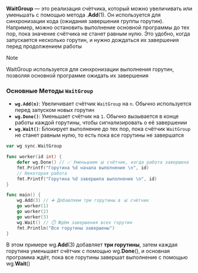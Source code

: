 
**WaitGroup** — это реализация счётчика, который можно увеличивать или уменьшать с помощью метода .**Add**(1). Он используется для синхронизации кода (ожидания завершения группы горутин). Например, можно остановить выполнение основной программы до тех пор, пока значение счётчика не станет равным нулю. Это удобно, когда запускается несколько горутин, и нужно дождаться их завершения перед продолжением работы

> [!NOTE]
> WaitGroup используется для синхронизации выполнения горутин, позволяя основной программе ожидать их завершения

### Основные Методы `WaitGroup`

- **`wg.Add(n)`**: Увеличивает счётчик `WaitGroup` на `n`. Обычно используется перед запуском новых горутин
- **`wg.Done()`**: Уменьшает счётчик на `1`. Обычно вызывается в конце работы каждой горутины, чтобы сигнализировать о её завершении
- **`wg.Wait()`**: Блокирует выполнение до тех пор, пока счётчик `WaitGroup` не станет равным нулю, то есть пока все горутины не завершатся
```go
var wg sync.WaitGroup

func worker(id int) {
    defer wg.Done() // ✅ Уменьшаем 📊 счётчик, когда работа завершена
    fmt.Printf("Горутина %d начала выполнение \n", id)
    // Некоторая работа
    fmt.Printf("Горутина %d завершила выполнение \n", id)
}

func main() {
    wg.Add(3) // ➕ Добавляем три горутины в 📊 счётчик
    go worker(1)
    go worker(2)
    go worker(3)
    wg.Wait() // ⏱️ Ждём завершения всех горутин
    fmt.Println("Все горутины завершены")
}
```
В этом примере wg.**Add**(3) добавляет **три горутины**, затем каждая горутина уменьшает счётчик с помощью wg.**Done**(), и основная программа ждёт, пока все горутины завершат выполнение с помощью wg.**Wait**()
